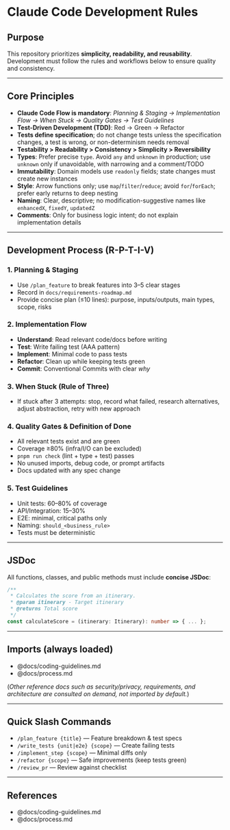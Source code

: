 # Claude Code Development Rules

## Purpose
This repository prioritizes **simplicity, readability, and reusability**. Development must follow the rules and workflows below to ensure quality and consistency.

---

## Core Principles

- **Claude Code Flow is mandatory**: *Planning & Staging → Implementation Flow → When Stuck → Quality Gates → Test Guidelines*
- **Test-Driven Development (TDD)**: Red → Green → Refactor
- **Tests define specification**; do not change tests unless the specification changes, a test is wrong, or non-determinism needs removal
- **Testability > Readability > Consistency > Simplicity > Reversibility**
- **Types**: Prefer precise `type`. Avoid `any` and `unknown` in production; use `unknown` only if unavoidable, with narrowing and a comment/TODO
- **Immutability**: Domain models use `readonly` fields; state changes must create new instances
- **Style**: Arrow functions only; use `map`/`filter`/`reduce`; avoid `for`/`forEach`; prefer early returns to deep nesting
- **Naming**: Clear, descriptive; no modification-suggestive names like `enhancedX`, `fixedY`, `updatedZ`
- **Comments**: Only for business logic intent; do not explain implementation details

---

## Development Process (R-P-T-I-V)

### 1. Planning & Staging
- Use `/plan_feature` to break features into 3–5 clear stages
- Record in `docs/requirements-roadmap.md`
- Provide concise plan (≤10 lines): purpose, inputs/outputs, main types, scope, risks

### 2. Implementation Flow
- **Understand**: Read relevant code/docs before writing
- **Test**: Write failing test (AAA pattern)
- **Implement**: Minimal code to pass tests
- **Refactor**: Clean up while keeping tests green
- **Commit**: Conventional Commits with clear *why*

### 3. When Stuck (Rule of Three)
- If stuck after 3 attempts: stop, record what failed, research alternatives, adjust abstraction, retry with new approach

### 4. Quality Gates & Definition of Done
- All relevant tests exist and are green
- Coverage ≥80% (infra/I/O can be excluded)
- `pnpm run check` (lint + type + test) passes
- No unused imports, debug code, or prompt artifacts
- Docs updated with any spec change

### 5. Test Guidelines
- Unit tests: 60–80% of coverage
- API/Integration: 15–30%
- E2E: minimal, critical paths only
- Naming: `should_<business_rule>`
- Tests must be deterministic

---

## JSDoc

All functions, classes, and public methods must include **concise JSDoc**:

```typescript
/**
 * Calculates the score from an itinerary.
 * @param itinerary - Target itinerary
 * @returns Total score
 */
const calculateScore = (itinerary: Itinerary): number => { ... };
```

---

## Imports (always loaded)
- @docs/coding-guidelines.md
- @docs/process.md

(*Other reference docs such as security/privacy, requirements, and architecture are consulted on demand, not imported by default.*)

---

## Quick Slash Commands

- `/plan_feature {title}` — Feature breakdown & test specs
- `/write_tests {unit|e2e} {scope}` — Create failing tests
- `/implement_step {scope}` — Minimal diffs only
- `/refactor {scope}` — Safe improvements (keep tests green)
- `/review_pr` — Review against checklist

---

## References
- @docs/coding-guidelines.md
- @docs/process.md
